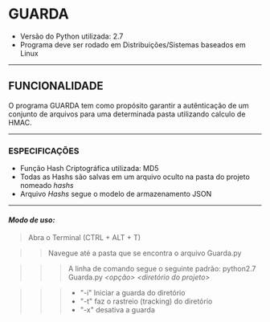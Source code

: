 # GUARDA

- Versão do Python utilizada: 2.7
- Programa deve ser rodado em Distribuições/Sistemas baseados em Linux

------------------------------------------------------------------------------------------

## FUNCIONALIDADE
  O programa GUARDA tem como propósito garantir a autênticação de um conjunto de arquivos
 para uma determinada pasta utilizando calculo de HMAC.
   
------------------------------------------------------------------------------------------

### ESPECIFICAÇÕES

 - Função Hash Criptográfica utilizada: MD5
 - Todas as Hashs são salvas em um arquivo oculto na pasta do projeto nomeado _hashs_
 - Arquivo *Hashs* segue o modelo de armazenamento JSON

------------------------------------------------------------------------------------------

#### *Modo de uso:*

> Abra o Terminal (CTRL + ALT + T)

>> Navegue até a pasta que se encontra o arquivo Guarda.py

>>> A linha de comando segue o seguinte padrão: python2.7 Guarda.py *<opção>* *<diretório do projeto>*

>>> - "-i" Iniciar a guarda do diretório 
>>> - "-t" faz o rastreio (tracking) do diretório
>>> - "-x" desativa a guarda
